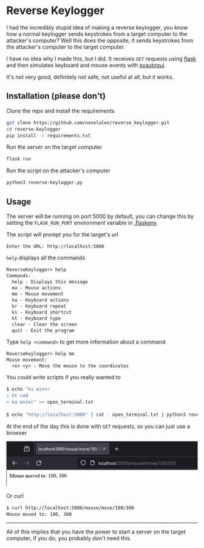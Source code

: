 # Reverse Keylogger

I had the incredibly stupid idea of making a reverse keylogger, you know how a normal keylogger sends keystrokes from a target computer to the attacker's computer? Well this does the opposite, it sends keystrokes from the attacker's computer to the target computer. 

I have no idea why I made this, but I did. 
It receives `GET` requests using [flask](https://flask.palletsprojects.com/) and then simulates keyboard and mouse events with [pyautogui](https://github.com/asweigart/pyautogui). 

It's not very good, definitely not safe, not useful at all, but it works.

## Installation (please don't)
Clone the repo and install the requirements
```bash
git clone https://github.com/novelalex/reverse_keylogger.git
cd reverse-keylogger
pip install -r requirements.txt
```
Run the server on the target computer
```bash
flask run
```
Run the script on the attacker's computer
```bash
python3 reverse-keylogger.py
```
## Usage
The server will be running on port 5000 by default, you can change this by setting the `FLASK_RUN_PORT` environment variable in [.flaskenv](../master/.flaskenv).

The script will prompt you for the target's url
```
Enter the URL: http://localhost:5000
```
`help` displays all the commands
```
ReverseKeylogger> help
Commands:
  help - Displays this message
  ma - Mouse actions
  mm - Mouse movement
  ka - Keyboard actions
  kr - Keyboard repeat
  ks - Keyboard shortcut
  kt - Keyboard type
  clear - Clear the screen
  quit - Exit the program
```
Type `help <command>` to get more information about a command
```
ReverseKeylogger> help mm
Mouse movement:
  <x> <y> - Move the mouse to the coordinates
```

You could write scripts if you really wanted to
```bash
$ echo "ks win+r
> kt cmd
> ka enter" >> open_terminal.txt

$ echo "http://localhost:5000" | cat - open_terminal.txt | python3 reverse-keylogger.py
```

At the end of the day this is done with `GET` requests, so you can just use a browser

![Browser navigating to http://localhost:5000/mouse/move/100/300](https://github.com/novelalex/reverse_keylogger/blob/master/media/browser_screenshot.png?raw=true)

Or curl
```bash
$ curl http://localhost:5000/mouse/move/100/300
Mouse moved to: 100, 300
```

---
All of this implies that you have the power to start a server on the target computer, if you do, you probably don't need this.
